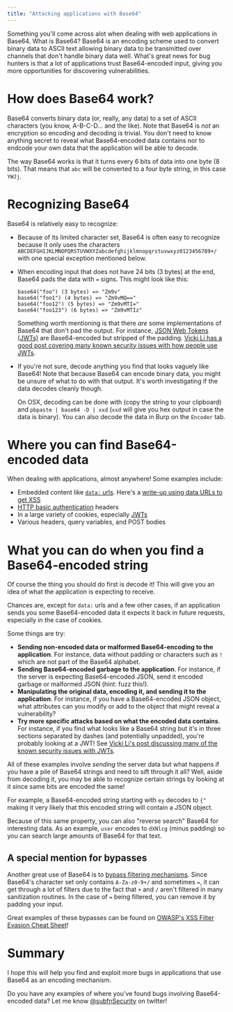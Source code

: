 ```yaml
---
title: "Attacking applications with Base64"
---
```


Something you'll come across alot when dealing with web applications in Base64. What is Base64? Base64 is an encoding scheme used to convert binary data to ASCII text allowing binary data to be transmitted over channels that don't handle binary data well. What's great news for bug hunters is that a lot of applications trust Base64-encoded input, giving you more opportunities for discovering vulnerabilities.

# How does Base64 work?
Base64 converts binary data (or, really, any data) to a set of ASCII characters (you know, A-B-C-D... and the like). Note that Base64 is *not* an encryption so encoding and decoding is trivial. You don't need to know anything secret to reveal what Base64-encoded data contains nor to endcode your own data that the application will be able to decode.

The way Base64 works is that it turns every 6 bits of data into one byte (8 bits). That means that `abc` will be converted to a four byte string, in this case `YWJj`.

# Recognizing Base64
Base64 is relatively easy to recognize:

* Because of its limited character set, Base64 is often easy to recognize because it only uses the characters `ABCDEFGHIJKLMNOPQRSTUVWXYZabcdefghijklmnopqrstuvwxyz0123456789+/` with one special exception mentioned below.

* When encoding input that does not have 24 bits (3 bytes) at the end, Base64 pads the data with `=` signs. This might look like this:
  ```
  base64("foo") (3 bytes) => "Zm9v"
  base64("foo1") (4 bytes) => "Zm9vMQ=="
  base64("foo12") (5 bytes) => "Zm9vMTI="
  base64("foo123") (6 bytes) => "Zm9vMTIz"
  ```
  Something worth mentioning is that there *are* some implementations of Base64 that don't pad the output. For instance, [JSON Web Tokens (JWTs)](https://jwt.io/introduction/) are Base64-encoded but stripped of the padding. [Vicki Li has a good post covering many known security issues with how people use JWTs](https://medium.com/swlh/hacking-json-web-tokens-jwts-9122efe91e4a).

* If you're not sure, decode anything you find that looks vaguely like Base64! Note that because Base64 can encode binary data, you might be unsure of what to do with that output. It's worth investigating if the data decodes cleanly though.

  On OSX, decoding can be done with (copy the string to your clipboard) and `pbpaste | base64 -D | xxd` (`xxd` will give you hex output in case the data is binary). You can also decode the data in Burp on the `Encoder` tab.

# Where you can find Base64-encoded data
When dealing with applications, almost anywhere! Some examples include:

* Embedded content like [`data:` urls](https://developer.mozilla.org/en-US/docs/Web/HTTP/Basics_of_HTTP/Data_URIs). Here's a [write-up using data URLs to get XSS](https://bittherapy.net/post/a-trick-to-bypass-an-xss-filter-and-execute-javascript/)
* [HTTP basic authentication](https://developer.mozilla.org/en-US/docs/Web/HTTP/Authentication#Basic_authentication_scheme) headers
* In a large variety of cookies, especially [JWTs](https://jwt.io/introduction/)
* Various headers, query variables, and POST bodies


# What you can do when you find a Base64-encoded string
Of course the thing you should do first is decode it! This will give you an idea of what the application is expecting to receive.

Chances are, except for `data:` urls and a few other cases, if an application sends you some Base64-encoded data it expects it back in future requests, especially in the case of cookies.

Some things are try:
* **Sending non-encoded data or malformed Base64-encoding to the application**. For instance, data without padding or characters such as `!` which are not part of the Base64 alphabet.
* **Sending Base64-encoded garbage to the application**. For instance, if the server is expecting Base64-encoded JSON, send it encoded garbage or malformed JSON (hint: fuzz this!).
* **Manipulating the original data, encoding it, and sending it to the application**. For instance, if you have a Base64-encoded JSON object, what attributes can you modify or add to the object that might reveal a vulnerability?
* **Try more specific attacks based on what the encoded data contains**. For instance, if you find what looks like a Base64 string but it's in three sections separated by dashes (and potentially unpadded), you're probably looking at a JWT! See [Vicki Li's post discussing many of the known security issues with JWTs](https://medium.com/swlh/hacking-json-web-tokens-jwts-9122efe91e4a).

All of these examples involve *sending* the server data but what happens if you have a pile of Base64 strings and need to sift through it all? Well, aside from decoding it, you may be able to recognize certain strings by looking at it since same bits are encoded the same!

For example, a Base64-encoded string starting with `ey` decodes to `{"` making it very likely that this encoded string will contain a JSON object.

Because of this same property, you can also "reverse search" Base64 for interesting data. As an example, `user` encodes to `dXNlcg` (minus padding) so you can search large amounts of Base64 for that text.

## A special mention for bypasses
Another great use of Base64 is to [bypass filtering mechanisms](https://bittherapy.net/post/a-trick-to-bypass-an-xss-filter-and-execute-javascript/). Since Base64's character set only contains `A-Za-z0-9+/` and sometimes `=`, it can get through a lot of filters due to the fact that `+` and `/` aren't filtered in many sanitization routines. In the case of `=` being filtered, you can remove it by padding your input.

Great examples of these bypasses can be found on [OWASP's XSS Filter Evasion Cheat Sheet](https://owasp.org/www-community/xss-filter-evasion-cheatsheet)!

# Summary
I hope this will help you find and exploit more bugs in applications that use Base64 as an encoding mechanism.

Do you have any examples of where you've found bugs involving Base64-encoded data? Let me know [@subfnSecurity](https://twitter.com/subfnSecurity) on twitter!